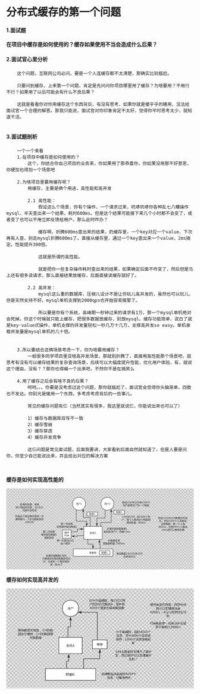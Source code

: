 # 分布式缓存的第一个问题



#### 1.面试题

​	**在项目中缓存是如何使用的？缓存如果使用不当会造成什么后果？**



#### 2.面试官心里分析

```
	这个问题，互联网公司必问，要是一个人连缓存都不太清楚，那确实比较尴尬。
	
	只要问到缓存，上来第一个问题，肯定是先问问你项目哪里用了缓存？为啥要用？不用行不行？如果用了以后可能会有什么不良后果？
	
	这就是看看你对你用缓存这个东西背后，有没有思考，如果你就是傻乎乎的瞎用，没法给面试官一个合理的解答。那我只能说，面试官对你印象肯定不太好，觉得你平时思考太少，就知道干活。
	
```





#### 3.面试题剖析

```
	一个一个来看
	1.在项目中缓存是如何使用的？
		这个，你结合你自己项目的业务来，你如果用了那恭喜你，你如果没用那不好意思，你硬加也得加一个场景吧
	
	2.为啥项目里要用缓存呢？
		用缓存，主要是俩个用途，高性能和高并发
		
		2.1 高性能：
			假设这么个场景，你有个操作，一个请求过来，吭哧吭哧你各种乱七八糟操作mysql，半天查出来一个结果，耗时600ms。但是这个结果可能接下来几个小时都不会变了，或者变了也可以不用立即反馈给用户。那么此时咋办？

			缓存啊，折腾600ms查出来的结果，扔缓存里，一个key对应一个value，下次再有人查，别走mysql折腾600ms了。直接从缓存里，通过一个key查出来一个value，2ms搞定。性能提升300倍。

			这就是所谓的高性能。

			就是把你一些复杂操作耗时查出来的结果，如果确定后面不咋变了，然后但是马上还有很多读请求，那么直接结果放缓存，后面直接读缓存就好了。
			
		2.2 高并发：
			mysql这么重的数据库，压根儿设计不是让你玩儿高并发的，虽然也可以玩儿，但是天然支持不好。mysql单机支撑到2000qps也开始容易报警了。

			所以要是你有个系统，高峰期一秒钟过来的请求有1万，那一个mysql单机绝对会死掉。你这个时候就只能上缓存，把很多数据放缓存，别放mysql。缓存功能简单，说白了就是key-value式操作，单机支撑的并发量轻松一秒几万十几万，支撑高并发so easy。单机承载并发量是mysql单机的几十倍。
			
	
	3.所以要结合这俩场景考虑一下，你为啥要用缓存？
		一般很多同学项目里没啥高并发场景，那就别折腾了，直接用高性能那个场景吧，就思考有没有可以缓存结果的复杂查询场景，后续可以大幅度提升性能，优化用户体验，有，就说这个理由，没有？？那你也得编一个出来吧，不然你不是在搞笑么
		
	4.用了缓存之后会有啥不良的后果？
		呵呵。。。你要是没考虑过这个问题，那你就尴尬了，面试官会觉得你头脑简单，四肢也不发达。你别光是傻用一个东西，多考虑考虑背后的一些事儿。
		
		常见的缓存问题有仨（当然其实有很多，我这里就说仨，你能说出来也可以了）

        1）缓存与数据库双写不一致
        2）缓存雪崩
        3）缓存穿透
        4）缓存并发竞争
        
        这仨问题是常见面试题，后面我要讲，大家看到后面自然就知道了，但是人要是问你，你至少自己能说出来，并且给出对应的解决方案
		
	
```





**缓存是如何实现高性能的**

![1624817835561](../../../../.vuepress/public/images/1624817835561.png)





**缓存如何实现高并发的**

![1624818794532](../../../../.vuepress/public/images/1624818794532.png)








































